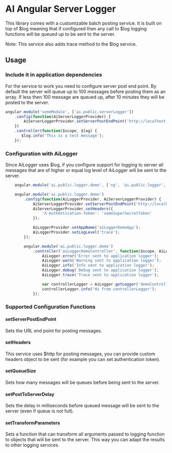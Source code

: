 # AI Angular Server Logger

This library comes with a customizable batch posting service. It is built on top of $log meaning that if configured then any call to $log logging functions will be queued up to be sent to the server.

Note: This service also adds trace method to the $log service.

## Usage

### Include it in application dependencies
For the service to work you need to configure server post end point.  By default the server will queue up to 100 messages before posting them as an array.  If less then 100 message are queued up, after 10 minutes they will be posted to the server.

```javascript
angular.module('someModule', ['ai.public.serverLogger'])
    .config(function(AiServerLoggerProvider) {
        AiServerLoggerProvider.setServerPostEndPoint('http://localhost:3000/logs');
    })
    .controller(function($scope, $log) {
       $log.info('This is a test message');
    });
```

### Configuration with AiLogger
Since AiLogger uses $log, if you configure support for logging to server all messages that are of higher or equal log level of AiLogger will be sent to the server.

```javascript
    angular.module('ai.public.logger.demo', ['ng', 'ai.public.logger', 'ai.public.serverLogger']);

    angular.module('ai.public.logger.demo')
        .config(function(AiLoggerProvider, AiServerLoggerProvider) {
            AiServerLoggerProvider.setServerPostEndPoint('http://localhost:3000/logs');
            AiServerLoggerProvider.setHeaders({
                'X-Authentication-Token': 'someSuperSecretToken'
            });

            AiLoggerProvider.setAppName('aiLoggerDemoApp');
            AiLoggerProvider.setLogLevel('trace');
        });

        angular.module('ai.public.logger.demo')
            .controller('aiLoggerDemoController', function($scope, AiLogger) {
                AiLogger.error('Error sent to application logger');
                AiLogger.warn('Warning sent to application logger');
                AiLogger.info('Info sent to application logger');
                AiLogger.debug('Debug sent to application logger');
                AiLogger.trace('Trace sent to application logger');

                var controllerLogger = AiLogger.getLogger('demoController');
                controllerLogger.info('Hi from controllerLogger');
            });
```

### Supported Configuration Functions

#### setServerPostEndPoint
Sets the URL end point for posting messages.

#### setHeaders
This service uses $http for posting messages, you can provide custom headers object to be sent (for example you can set authentication token).

#### setQueueSize
Sets how many messages will be queues before being sent to the server.

#### setPostToServerDelay
Sets the delay in milliseconds before queued message will be sent to the server (even if queue is not full).

#### setTransformParameters
Sets a function that can transform all arguments passed to logging function to objects that will be sent to the server.
This way you can adapt the results to other logging services.
